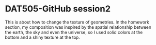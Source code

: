 # DAT505-GitHub session2
This is about how to change the texture of geometries.
In the homework section, my composition was inspired by the spatial relationship between the earth, the sky and even the universe, so I used solid colors at the bottom and a shiny texture at the top.
